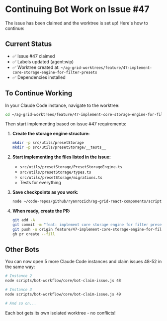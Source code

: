 # Continuing Bot Work on Issue #47

The issue has been claimed and the worktree is set up! Here's how to continue:

## Current Status

- ✅ Issue #47 claimed
- ✅ Labels updated (agent:wip)
- ✅ Worktree created at: `~/ag-grid-worktrees/feature/47-implement-core-storage-engine-for-filter-presets`
- ✅ Dependencies installed

## To Continue Working

In your Claude Code instance, navigate to the worktree:

```bash
cd ~/ag-grid-worktrees/feature/47-implement-core-storage-engine-for-filter-presets
```

Then start implementing based on issue #47 requirements:

1. **Create the storage engine structure:**

   ```bash
   mkdir -p src/utils/presetStorage
   mkdir -p src/utils/presetStorage/__tests__
   ```

2. **Start implementing the files listed in the issue:**

   - `src/utils/presetStorage/PresetStorageEngine.ts`
   - `src/utils/presetStorage/types.ts`
   - `src/utils/presetStorage/migrations.ts`
   - Tests for everything

3. **Save checkpoints as you work:**

   ```bash
   node ~/code-repos/github/ryanrozich/ag-grid-react-components/scripts/bot-workflow/core/bot-checkpoint.js "Implemented basic storage engine"
   ```

4. **When ready, create the PR:**
   ```bash
   git add -A
   git commit -m "feat: implement core storage engine for filter presets"
   git push -u origin feature/47-implement-core-storage-engine-for-filter-presets
   gh pr create --fill
   ```

## Other Bots

You can now open 5 more Claude Code instances and claim issues 48-52 in the same way:

```bash
# Instance 2
node scripts/bot-workflow/core/bot-claim-issue.js 48

# Instance 3
node scripts/bot-workflow/core/bot-claim-issue.js 49

# And so on...
```

Each bot gets its own isolated worktree - no conflicts!
